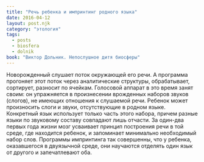 ```yaml
---
title: "Речь ребенка и импринтинг родного языка"
date: 2016-04-12
layout: post.njk
category: "этология"
tags:
  - posts
  - biosfera
  - dolnik
book: "Виктор Дольник. Непослушное дитя биосферы"
---
```


Новорожденный слушает поток окружающей его речи. А программа прогоняет этот поток через аналитические структуры, обрабатывает, сортирует, разносит по ячейкам. Голосовой аппарат в это время занят своим: он упражняется в произнесении врожденных наборов звуков (слогов), не имеющих отношения к слушаемой речи. Ребенок может произносить слоги и звуки, отсутствующие в родном языке. Конкретный язык использует только часть этого набора, причем разные языки по звуковому составу совпадают лишь отчасти. За один-два первых года жизни мозг усваивает принцип построения речи в той среде, где находится ребенок, и запоминает минимально необходимый набор слов. Программы импринтинга так совершенны, что у ребенка, оказавшегося в двуязычной среде, они научаются отделять один язык от другого и запечатлевают оба.

